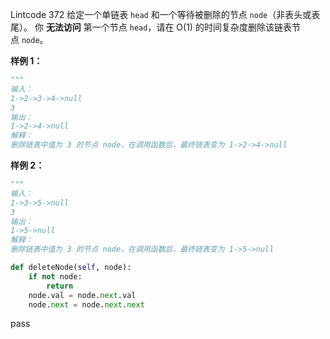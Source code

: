 Lintcode 372
给定一个单链表 `head` 和一个等待被删除的节点 `node`（非表头或表尾）。
你 **无法访问** 第一个节点 `head`，请在 O(1) 的时间复杂度删除该链表节点 `node`。

**样例 1：**
```python
"""
输入：
1->2->3->4->null
3
输出：
1->2->4->null
解释： 
删除链表中值为 3 的节点 node，在调用函数后，最终链表变为 1->2->4->null
```
**样例 2：**
```python
"""
输入：
1->3->5->null
3
输出：
1->5->null
解释： 
删除链表中值为 3 的节点 node，在调用函数后，最终链表变为 1->5->null
```


```python
def deleteNode(self, node):
	if not node:
		return
	node.val = node.next.val
	node.next = node.next.next
```
pass